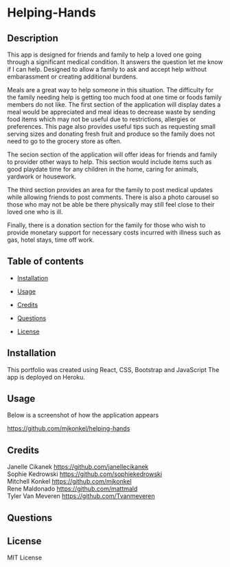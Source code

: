 # Helping-Hands

## Description 

This app is designed for friends and family to help a loved one going through a significant medical condition. It answers the question let me know if I can help. Designed to allow a family to ask and accept help without embarassment or creating additional burdens. 

Meals are a great way to help someone in this situation. The difficulty for the family needing help is getting too much food at one time or foods family members do not like. The first section of the application will display dates a meal would be appreciated and meal ideas to decrease waste by sending food items which may not be useful due to restrictions, allergies or preferences. This page also provides useful tips such as requesting small serving sizes and donating fresh fruit and produce so the family does not need to go to the grocery store as often. 

The secion section of the application will offer ideas for friends and family to provider other ways to help. This section would include items such as good playdate time for any children in the home, caring for animals, yardwork or housework. 

The third section provides an area for the family to post medical updates while allowing friends to post comments. There is also a photo carousel so those who may not be able be there physically may still feel close to their loved one who is ill.

Finally, there is a donation section for the family for those who wish to provide monetary support for necessary costs incurred with illness such as gas, hotel stays, time off work. 

## Table of contents 

  - [Installation](#installation) 

  - [Usage](#usage) 

   - [Credits](#credits) 

  - [Questions](#questions) 

  - [License](#license)


## Installation 

This portfolio was created using React, CSS, Bootstrap and JavaScript The app is deployed on Heroku.

## Usage 

  Below is a screenshot of how the application appears
  ![]()

https://github.com/mjkonkel/helping-hands

 ## Credits

Janelle Cikanek  https://github.com/janellecikanek  
Sophie Kedrowski  https://github.com/sophiekedrowski  
Mitchell Konkel  https://github.com/mjkonkel  
Rene Maldonado  https://github.com/mattmald  
Tyler Van Meveren https://github.com/Tvanmeveren  
  
## Questions 

## License
 MIT License
